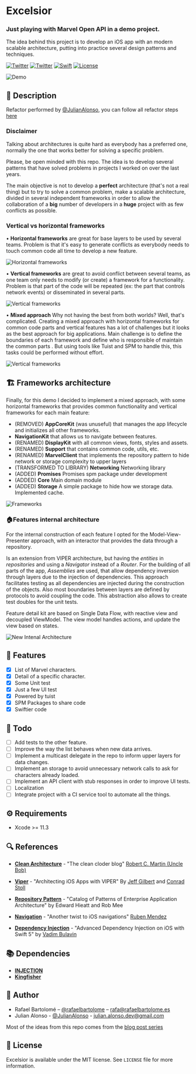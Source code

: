 # Excelsior
### Just playing with Marvel Open API in a demo project.

The idea behind this project is to develop an iOS app with an modern scalable architecture, putting into practice several design patterns and techniques.

[![Twitter](https://img.shields.io/badge/initial_contributor-Rafael%20Bartolome-orange)](http://twitter.com/rafaelbartolome)
[![Twitter](https://img.shields.io/badge/refactor_contributor-Julian%20Alonso-blue)](http://twitter.com/MaisterJuli)
[![Swift](https://img.shields.io/badge/swift-5.2-green)](https://swift.org)
[![License](https://img.shields.io/github/license/rafaelbartolome/excelsior)](LICENSE)

![Demo](Doc/excelsior.gif)

## 💬 Description 

Refactor performed by [@JulianAlonso](https://github.com/julianalonso), you can follow all refactor steps [here](http://diariodeprogramacion.com)

### Disclaimer

Talking about architectures is quite hard as everybody has a preferred one, normally the one that works better for solving a specific problem.
 
Please, be open minded with this repo. The idea is to develop several patterns that have solved problems in projects I worked on over the last years.

The main objective is not to develop a **perfect** architecture (that's not a real thing) but to try to solve a common problem, make a scalable architecture, divided in several independent frameworks in order to allow the collaboration of a **big** number of developers in a **huge** project with as few conflicts as possible.

### Vertical vs horizontal frameworks

• **Horizontal frameworks** are great for base layers to be used by several teams. Problem is that it's easy to generate conflicts as everybody needs to touch common code all time to develop a new feature.

![Horizontal frameworks](Doc/horizontal-fmw.png)

• **Vertical frameworks** are great to avoid conflict between several teams, as one team only needs to modify (or create) a framework for a functionality. Problem is that part of the code will be repeated (ex: the part that controls network events) or disseminated in several parts.

![Vertical frameworks](Doc/vertical-fmw.png)

• **Mixed approach** Why not having the best from both worlds? Well, that's complicated. Creating a mixed approach with horizontal frameworks for common code parts and vertical features has a lot of challenges but it looks as the best approach for big applications.
Main challenge is to define the boundaries of each framework and define who is responsible of maintain the common parts
. But using tools like Tuist and SPM to handle this, this tasks could be performed without effort.

![Vertical frameworks](Doc/mixed-fmw.png)

## 🏗 Frameworks architecture

Finally, for this demo I decided to implement a mixed approach, with some horizontal frameworks that provides common functionality and vertical frameworks for each main feature:

- (REMOVED) **AppCoreKit** (was unuseful) that manages the app lifecycle and initializes all other frameworks.
- **NavigationKit** that allows us to navigate between features.
- (RENAMED) **DisplayKit**  with all common views, fonts, styles and assets.
- (RENAMED) **Support** that contains common code, utils, etc.
- (RENAMED) **MarvelClient** that implements the repository pattern to hide network or storage complexity to upper layers
- (TRANSFORMED TO LIBRARY) **Networking** Networking library
- (ADDED) **Promises** Promises spm package under development
- (ADDED) **Core** Main domain module
- (ADDED) **Storage** A simple package to hide how we storage data. Implemented cache.

![Frameworks](Doc/frameworks.png)

### 🏠Features internal architecture

For the internal construction of each feature I opted for the Model-View-Presenter approach, with an interactor that provides the data through a repository.
 
Is an extension from VIPER architecture, but having the *entities* in *repositories* and using a *Navigator* instead of a *Router*.
For the building of all parts of the app, *Assemblies* are used, that allow dependency inversion through layers due to the injection of dependencies. This approach facilitates testing as all dependencies are injected during the construction of the objects.
Also most boundaries between layers are defined by protocols to avoid coupling the code. This abstraction also allows to create test doubles for the unit tests.

Feature detail kit are based on Single Data Flow, with reactive view and decoupled ViewModel. The view model handles actions, and update the view based on states.

![New Intenal Architecture](Doc/graph.png)

## 📌 Features 

- [x] List of Marvel characters.
- [x] Detail of a specific character.
- [x] Some Unit test
- [x] Just a few UI test
- [x] Powered by tuist
- [x] SPM Packages to share code
- [x] Swiftier code

## 😬 Todo 

- [ ] Add tests to the other feature.
- [ ] Improve the way the list behaves when new data arrives.
- [ ] Implement a multicast delegate in the repo to inform upper layers for data changes.
- [ ] Implement an storage to avoid unnecessary network calls to ask for characters already loaded.
- [ ] Implement an API client with stub responses in order to improve UI tests.
- [ ] Localization
- [ ] Integrate project with a CI service tool to automate all the things.

## ⚙️ Requirements

- Xcode >= 11.3

## 🔍 References

- **[Clean Architecture](https://blog.cleancoder.com/uncle-bob/2012/08/13/the-clean-architecture.html)** - "The clean cloder blog" [Robert C. Martin (Uncle Bob)](https://twitter.com/unclebobmartin)

- **[Viper](https://www.objc.io/issues/13-architecture/viper/)** - "Architecting iOS Apps with VIPER" By [Jeff Gilbert](jeff.gilbert@mutualmobile.com) and [Conrad Stoll](https://twitter.com/conradstoll)

- **[Repository Pattern](https://martinfowler.com/eaaCatalog/repository.html)** - "Catalog of Patterns of Enterprise Application Architecture" by Edward Hieatt and Rob Mee

- **[Navigation](https://jobandtalent.engineering/the-navigator-420b24fc57da)** - "Another twist to iOS navigations" [Ruben Mendez](https://jobandtalent.engineering/@ruben.mendez)

- **[Dependency Injection](https://www.vadimbulavin.com/dependency-injection-in-swift/)** - "Advanced Dependency Injection on iOS with Swift 5" by [Vadim Bulavin](https://www.vadimbulavin.com)

## 📚 Dependencies

- **[INJECTION](https://github.com/julianalonso/Injection)**
- **[Kingfisher](https://github.com/onevcat/Kingfisher)**

## 🍔 Author

- Rafael Bartolomé – [@rafaelbartolome](https://twitter.com/rafaelbartolome) – rafa@rafaelbartolome.es
- Julian Alonso - [@JulianAlonso](https://twitter.com/maisterjuli) - julian.alonso.dev@gmail.com

Most of the ideas from this repo comes from the [blog post series](http//diariodeprogramacion.com)

## 📄 License

Excelsior is available under the MIT license. See ``LICENSE`` file for more information.